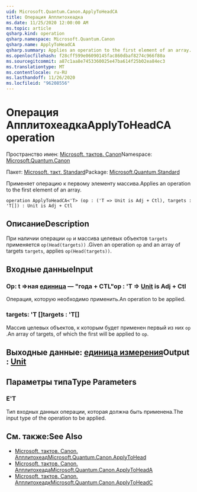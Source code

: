 ```yaml
---
uid: Microsoft.Quantum.Canon.ApplyToHeadCA
title: Операция Апплитохеадка
ms.date: 11/25/2020 12:00:00 AM
ms.topic: article
qsharp.kind: operation
qsharp.namespace: Microsoft.Quantum.Canon
qsharp.name: ApplyToHeadCA
qsharp.summary: Applies an operation to the first element of an array.
ms.openlocfilehash: f28cff599e06090145fac860dbaf8274c966f80a
ms.sourcegitcommit: a87c1aa8e7453360025e47ba614f25b02ea84ec3
ms.translationtype: MT
ms.contentlocale: ru-RU
ms.lasthandoff: 11/26/2020
ms.locfileid: "96208556"
---
```

# <a name="applytoheadca-operation"></a><span data-ttu-id="cdb38-102">Операция Апплитохеадка</span><span class="sxs-lookup"><span data-stu-id="cdb38-102">ApplyToHeadCA operation</span></span>

<span data-ttu-id="cdb38-103">Пространство имен: [Microsoft. тактов. Canon](xref:Microsoft.Quantum.Canon)</span><span class="sxs-lookup"><span data-stu-id="cdb38-103">Namespace: [Microsoft.Quantum.Canon](xref:Microsoft.Quantum.Canon)</span></span>

<span data-ttu-id="cdb38-104">Пакет: [Microsoft. такт. Standard](https://nuget.org/packages/Microsoft.Quantum.Standard)</span><span class="sxs-lookup"><span data-stu-id="cdb38-104">Package: [Microsoft.Quantum.Standard](https://nuget.org/packages/Microsoft.Quantum.Standard)</span></span>


<span data-ttu-id="cdb38-105">Применяет операцию к первому элементу массива.</span><span class="sxs-lookup"><span data-stu-id="cdb38-105">Applies an operation to the first element of an array.</span></span>

```qsharp
operation ApplyToHeadCA<'T> (op : ('T => Unit is Adj + Ctl), targets : 'T[]) : Unit is Adj + Ctl
```


## <a name="description"></a><span data-ttu-id="cdb38-106">Описание</span><span class="sxs-lookup"><span data-stu-id="cdb38-106">Description</span></span>

<span data-ttu-id="cdb38-107">При наличии операции `op` и массива целевых объектов `targets` применяется `op(Head(targets))` .</span><span class="sxs-lookup"><span data-stu-id="cdb38-107">Given an operation `op` and an array of targets `targets`, applies `op(Head(targets))`.</span></span>

## <a name="input"></a><span data-ttu-id="cdb38-108">Входные данные</span><span class="sxs-lookup"><span data-stu-id="cdb38-108">Input</span></span>

### <a name="op--t--unit--is-adj--ctl"></a><span data-ttu-id="cdb38-109">Op: t =>ная [единица](xref:microsoft.quantum.lang-ref.unit)  — "года + CTL"</span><span class="sxs-lookup"><span data-stu-id="cdb38-109">op : 'T => [Unit](xref:microsoft.quantum.lang-ref.unit)  is Adj + Ctl</span></span>

<span data-ttu-id="cdb38-110">Операция, которую необходимо применить.</span><span class="sxs-lookup"><span data-stu-id="cdb38-110">An operation to be applied.</span></span>


### <a name="targets--t"></a><span data-ttu-id="cdb38-111">targets: 'T []</span><span class="sxs-lookup"><span data-stu-id="cdb38-111">targets : 'T[]</span></span>

<span data-ttu-id="cdb38-112">Массив целевых объектов, к которым будет применен первый из них `op` .</span><span class="sxs-lookup"><span data-stu-id="cdb38-112">An array of targets, of which the first will be applied to `op`.</span></span>



## <a name="output--unit"></a><span data-ttu-id="cdb38-113">Выходные данные: [единица измерения](xref:microsoft.quantum.lang-ref.unit)</span><span class="sxs-lookup"><span data-stu-id="cdb38-113">Output : [Unit](xref:microsoft.quantum.lang-ref.unit)</span></span>



## <a name="type-parameters"></a><span data-ttu-id="cdb38-114">Параметры типа</span><span class="sxs-lookup"><span data-stu-id="cdb38-114">Type Parameters</span></span>

### <a name="t"></a><span data-ttu-id="cdb38-115">Е</span><span class="sxs-lookup"><span data-stu-id="cdb38-115">'T</span></span>

<span data-ttu-id="cdb38-116">Тип входных данных операции, которая должна быть применена.</span><span class="sxs-lookup"><span data-stu-id="cdb38-116">The input type of the operation to be applied.</span></span>

## <a name="see-also"></a><span data-ttu-id="cdb38-117">См. также:</span><span class="sxs-lookup"><span data-stu-id="cdb38-117">See Also</span></span>

- [<span data-ttu-id="cdb38-118">Microsoft. тактов. Canon. Апплитохеад</span><span class="sxs-lookup"><span data-stu-id="cdb38-118">Microsoft.Quantum.Canon.ApplyToHead</span></span>](xref:Microsoft.Quantum.Canon.ApplyToHead)
- [<span data-ttu-id="cdb38-119">Microsoft. тактов. Canon. Апплитохеада</span><span class="sxs-lookup"><span data-stu-id="cdb38-119">Microsoft.Quantum.Canon.ApplyToHeadA</span></span>](xref:Microsoft.Quantum.Canon.ApplyToHeadA)
- [<span data-ttu-id="cdb38-120">Microsoft. тактов. Canon. Апплитохеадк</span><span class="sxs-lookup"><span data-stu-id="cdb38-120">Microsoft.Quantum.Canon.ApplyToHeadC</span></span>](xref:Microsoft.Quantum.Canon.ApplyToHeadC)